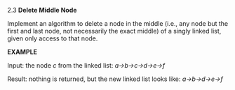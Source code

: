 2.3 **Delete Middle Node**

Implement an algorithm to delete a node in the middle (i.e., any node but the first and last node, not necessarily the 
exact middle) of a singly linked list, given only access to that node.

**EXAMPLE**

Input: the node *c* from the linked list: *a->b->c->d->e->f*

Result: nothing is returned, but the new linked list looks like: *a->b->d->e->f*